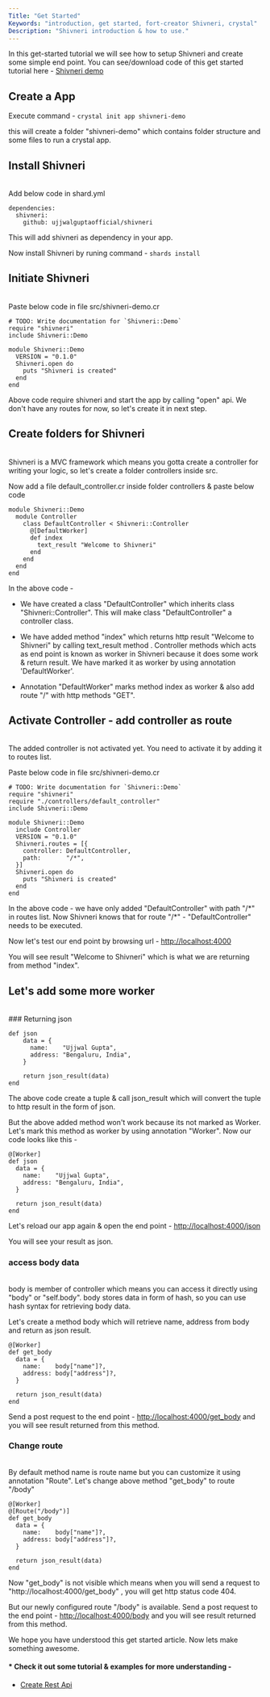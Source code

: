 ```yaml
---
Title: "Get Started"
Keywords: "introduction, get started, fort-creator Shivneri, crystal"
Description: "Shivneri introduction & how to use."
---
```


In this get-started tutorial we will see how to setup Shivneri and create some simple end point. You can see/download code of this get started tutorial here -  <a target="_blank" href="https://github.com/ujjwalguptaofficial/shivneri-examples/tree/master/shivneri-demo">Shivneri demo</a>

## Create a App

Execute command - `crystal init app shivneri-demo`

this will create a folder "shivneri-demo" which contains folder structure and some files to run a crystal app.

## Install Shivneri

<br>Add below code in shard.yml

```
dependencies:
  shivneri:
    github: ujjwalguptaofficial/shivneri
```

This will add shivneri as dependency in your app.

Now install Shivneri by runing command - `shards install`

## Initiate Shivneri

<br>Paste below code in file src/shivneri-demo.cr

```
# TODO: Write documentation for `Shivneri::Demo`
require "shivneri"
include Shivneri::Demo

module Shivneri::Demo
  VERSION = "0.1.0"
  Shivneri.open do
    puts "Shivneri is created"
  end
end

```

Above code require shivneri and start the app by calling "open" api. We don't have any routes for now, so let's create it in next step.

## Create folders for Shivneri

<br>Shivneri is a MVC framework which means you gotta create a controller for writing your logic, so let's create a folder controllers inside src.

Now add a file default_controller.cr inside folder controllers & paste below code

```
module Shivneri::Demo
  module Controller
    class DefaultController < Shivneri::Controller
      @[DefaultWorker]
      def index
        text_result "Welcome to Shivneri"
      end
    end
  end
end
```

In the above code - 
* We have created a class "DefaultController" which inherits class "Shivneri::Controller". This will make class "DefaultController" a controller class.

*  We have added method "index" which returns http result "Welcome to Shivneri" by calling text_result method . Controller methods which acts as end point is known as worker in Shivneri because it does some work & return result. We have marked it as worker by using annotation 'DefaultWorker'.

*  Annotation "DefaultWorker" marks method index as worker & also add route "/" with http methods "GET".

## Activate Controller - add controller as route
<br>
The added controller is not activated yet. You need to activate it by adding it to routes list.

Paste below code in file src/shivneri-demo.cr

```
# TODO: Write documentation for `Shivneri::Demo`
require "shivneri"
require "./controllers/default_controller"
include Shivneri::Demo

module Shivneri::Demo
  include Controller
  VERSION = "0.1.0"
  Shivneri.routes = [{
    controller: DefaultController,
    path:       "/*",
  }]
  Shivneri.open do
    puts "Shivneri is created"
  end
end
```

In the above code - we have only added "DefaultController" with path "/\*" in routes list. Now Shivneri knows that for route "/\*" - "DefaultController" needs to be executed.

Now let's test our end point by browsing url - <a href="http://localhost:4000" target="_blank">http://localhost:4000</a>

You will see result "Welcome to Shivneri" which is what we are returning from method "index".

## Let's add some more worker
<br>
### Returning json

```
def json
    data = {
      name:    "Ujjwal Gupta",
      address: "Bengaluru, India",
    }

    return json_result(data)
end
```

The above code create a tuple & call json_result which will convert the tuple to http result in the form of json. 

But the above added method won't work because its not marked as Worker. Let's mark this method as worker by using annotation "Worker". Now our code looks like this -

```
@[Worker]
def json
  data = {
    name:    "Ujjwal Gupta",
    address: "Bengaluru, India",
  }

  return json_result(data)
end
```

Let's reload our app again & open the end point - <a href="http://localhost:4000/json" target="_blank">http://localhost:4000/json</a>

You will see your result as json. 

### access body data

<br>body is member of controller which means you can access it directly using "body" or "self.body". body stores data in form of hash, so you can use hash syntax for retrieving body data.

Let's create a method body which will retrieve name, address from body and return as json result. 

```
@[Worker]
def get_body
  data = {
    name:    body["name"]?,
    address: body["address"]?,
  }

  return json_result(data)
end
```

Send a post request to the end point - <a href="http://localhost:4000/get_body" target="_blank">http://localhost:4000/get_body</a> and you will see result returned from this method.

### Change route

<br>By default method name is route name but you can customize it using annotation "Route". Let's change above method "get_body" to route "/body"

```
@[Worker]
@[Route("/body")]
def get_body
  data = {
    name:    body["name"]?,
    address: body["address"]?,
  }

  return json_result(data)
end
```

Now "get\_body" is not visible which means when you will send a request to "http://localhost:4000/get_body" , you will get http status code 404. 

But our newly configured route "/body" is available. Send a post request to the end point - <a href="http://localhost:4000/body" target="_blank">http://localhost:4000/body</a> and you will see result returned from this method.

We hope you have understood this get started article. Now lets make something awesome.

#### * Check it out some tutorial & examples for more understanding -

* [Create Rest Api](https://github.com/ujjwalguptaofficial/shivneri-examples/tree/master/rest)